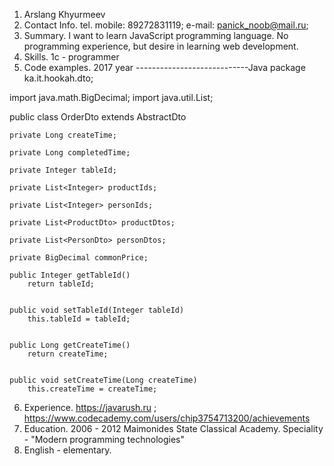 1. Arslang Khyurmeev	
2. Contact Info.
tel. mobile: 89272831119; e-mail: panick_noob@mail.ru; 
3. Summary.
I want to learn JavaScript programming language. No programming experience, but desire in learning web development.
4. Skills.
1c - programmer
5. Code examples.
2017 year
----------------------------Java
package ka.it.hookah.dto;

import java.math.BigDecimal;
import java.util.List;


public class OrderDto extends AbstractDto 

    private Long createTime;

    private Long completedTime;

    private Integer tableId;

    private List<Integer> productIds;

    private List<Integer> personIds;

    private List<ProductDto> productDtos;

    private List<PersonDto> personDtos;

    private BigDecimal commonPrice;

    public Integer getTableId() 
        return tableId;
    

    public void setTableId(Integer tableId) 
        this.tableId = tableId;
    

    public Long getCreateTime() 
        return createTime;
    

    public void setCreateTime(Long createTime) 
        this.createTime = createTime;
    

   


6. Experience. 
https://javarush.ru ; https://www.codecademy.com/users/chip3754713200/achievements
7. Education.
2006 - 2012
Maimonides State Classical Academy. Speciality - "Modern programming technologies"
8. English - elementary.

